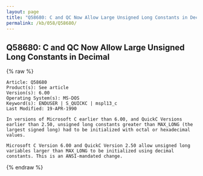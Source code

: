 ```yaml
---
layout: page
title: "Q58680: C and QC Now Allow Large Unsigned Long Constants in Decimal"
permalink: /kb/058/Q58680/
---
```


## Q58680: C and QC Now Allow Large Unsigned Long Constants in Decimal

{% raw %}

	Article: Q58680
	Product(s): See article
	Version(s): 6.00
	Operating System(s): MS-DOS
	Keyword(s): ENDUSER | S_QUICKC | mspl13_c
	Last Modified: 19-APR-1990
	
	In versions of Microsoft C earlier than 6.00, and QuickC Versions
	earlier than 2.50, unsigned long constants greater than MAX_LONG (the
	largest signed long) had to be initialized with octal or hexadecimal
	values.
	
	Microsoft C Version 6.00 and QuickC Version 2.50 allow unsigned long
	variables larger than MAX_LONG to be initialized using decimal
	constants. This is an ANSI-mandated change.

{% endraw %}
